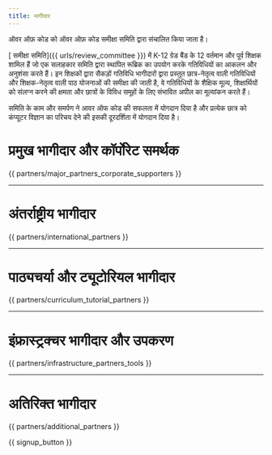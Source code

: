 ```yaml
---
title: भागीदार
---
```


ऑवर ऑफ़ कोड को ऑवर ऑफ़ कोड समीक्षा समिति द्वारा संचालित किया जाता है।

[ समीक्षा समिति]({{ urls/review_committee }}) में K-12 ग्रेड बैंड के 12 वर्तमान और पूर्व शिक्षक शामिल हैं जो एक सलाहकार समिति द्वारा स्थापित रूब्रिक का उपयोग करके गतिविधियों का आकलन और अनुशंसा करते हैं। इन शिक्षकों द्वारा सैकड़ों गतिविधि भागीदारों द्वारा प्रस्तुत छात्र-नेतृत्व वाली गतिविधियों और शिक्षक-नेतृत्व वाली पाठ योजनाओं की समीक्षा की जाती है, वे गतिविधियों के शैक्षिक मूल्य, शिक्षार्थियों को संलग्न करने की क्षमता और छात्रों के विविध समूहों के लिए संभावित अपील का मूल्यांकन करते हैं।

समिति के काम और समर्पण ने आवर ऑफ कोड की सफलता में योगदान दिया है और प्रत्येक छात्र को कंप्यूटर विज्ञान का परिचय देने की इसकी दूरदर्शिता में योगदान दिया है।

# प्रमुख भागीदार और कॉर्पोरेट समर्थक

{{ partners/major_partners_corporate_supporters }}

* * *

# अंतर्राष्ट्रीय भागीदार

{{ partners/international_partners }}

* * *

# पाठ्यचर्या और ट्यूटोरियल भागीदार

{{ partners/curriculum_tutorial_partners }}

* * *

# इंफ्रास्ट्रक्चर भागीदार और उपकरण

{{ partners/infrastructure_partners_tools }}

* * *

# अतिरिक्त भागीदार

{{ partners/additional_partners }}

{{ signup_button }}